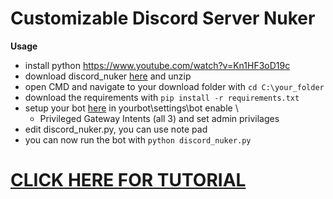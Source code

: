 # Customizable Discord Server Nuker
**Usage**
- install python https://www.youtube.com/watch?v=Kn1HF3oD19c
- download discord_nuker [here](https://github.com/3BixxPy/discord_nuker/archive/refs/heads/main.zip) and unzip
- open CMD and navigate to your download folder with ```cd C:\your_folder```
- download the requirements with ```pip install -r requirements.txt```
- setup your bot [here](https://discord.com/developers/applications) in yourbot\settings\bot enable  \
  - Privileged Gateway Intents (all 3) and set admin privilages
- edit discord_nuker.py, you can use note pad
- you can now run the bot with ```python discord_nuker.py```


# [CLICK HERE FOR TUTORIAL](https://www.youtube.com/watch?v=XIkvu52GEaA&t=32s&ab_channel=3Bixx)
